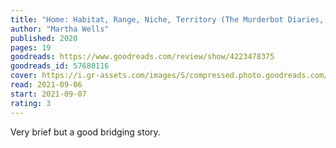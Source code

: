 ```yaml
---
title: "Home: Habitat, Range, Niche, Territory (The Murderbot Diaries, #4.5)"
author: "Martha Wells"
published: 2020
pages: 19
goodreads: https://www.goodreads.com/review/show/4223478375
goodreads_id: 57680116
cover: https://i.gr-assets.com/images/S/compressed.photo.goodreads.com/books/1618012579l/57680116._SY475_.jpg
read: 2021-09-06
start: 2021-09-07
rating: 3
---
```


Very brief but a good bridging story.
